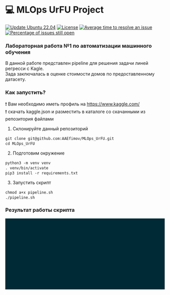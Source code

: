 # :computer:  MLOps UrFU Project

[![Update Ubuntu 22.04](https://github.com/AAEfimov/MLOps_UrFU/actions/workflows/blank.yml/badge.svg)](https://github.com/AAEfimov/MLOps_UrFU/actions/workflows/blank.yml)
[![License](https://img.shields.io/badge/License-Apache_2.0-blue.svg)](https://opensource.org/licenses/Apache-2.0)
[![Average time to resolve an issue](http://isitmaintained.com/badge/resolution/AAEfimov/MLOps_UrFU.svg)](http://isitmaintained.com/project/AAEfimov/MLOps_UrFU "Average time to resolve an issue")
[![Percentage of issues still open](http://isitmaintained.com/badge/open/AAEfimov/MLOps_UrFU.svg)](http://isitmaintained.com/project/AAEfimov/MLOps_UrFU "Percentage of issues still open")


### Лабораторная работа №1 по автоматизации машинного обучения

В данной работе представлен pipeline для решения задачи линей регресси с Kagle.  
Зада заключалась в оценке стоимости домов по предоставленному датасету.  

### Как запустить?

:exclamation: Вам необходимо иметь профиль на  https://www.kaggle.com/  
:exclamation: скачать kaggle.json и разместить в каталоге со скачанными из репозитория файлами  

1) Склонируйте данный репозиторий
```
git clone git@github.com:AAEfimov/MLOps_UrFU.git
cd MLOps_UrFU

```

2) Подготовим окружение
```
python3 -m venv venv
. venv/bin/activate
pip3 install -r requirements.txt
```

3) Запустить скрипт
   
```
chmod a+x pipeline.sh
./pipeline.sh

```

### Результат работы скрипта  

<img src="doc/Final_model.gif" />

